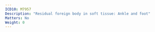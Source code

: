 ```yaml
---
ICD10: M7957
Description: "Residual foreign body in soft tissue: Ankle and foot"
Matters: No
Weight: 0
---
```


